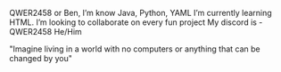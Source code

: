 QWER2458 or Ben,
I’m know Java, Python, YAML
I’m currently learning HTML.
I’m looking to collaborate on every fun project
My discord is - QWER2458
He/Him

"Imagine living in a world with no computers or anything that can be changed by you"
